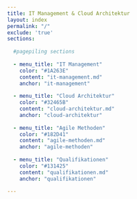 ```yaml
---
title: IT Management & Cloud Architektur
layout: index
permalink: "/"
exclude: 'true'
sections:
  
  #pagepiling sections
  
  - menu_title: "IT Management"
    color: "#1A263E"
    content: "it-management.md"
    anchor: "it-management"
    
  - menu_title: "Cloud Architektur"
    color: "#32465B"
    content: "cloud-architektur.md"
    anchor: "cloud-architektur"
  
  - menu_title: "Agile Methoden"
    color: "#182D41"
    content: "agile-methoden.md"
    anchor: "agile-methoden"
  
  - menu_title: "Qualifikationen"
    color: "#131425"
    content: "qualifikationen.md"
    anchor: "qualifikationen"
  
---
```

